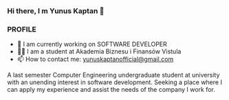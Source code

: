 ### Hi there, I m Yunus Kaptan 👋

### PROFILE

- 🔭 I am currently working on SOFTWARE DEVELOPER
- 👨‍🎓 I am a student at Akademia Biznesu i Finansów Vistula
- 📫 How to contact me: yunuskaptanofficial@gmail.com

A last semester Computer Engineering undergraduate student at
university with an unending interest in software development.
Seeking a place where I can apply my experience and assist the
needs of the company I work for.


















